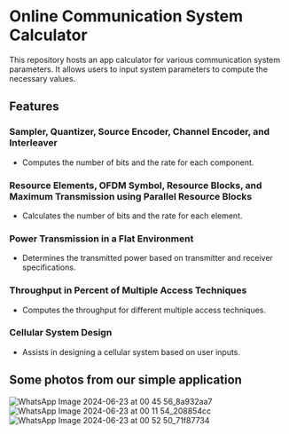# Online Communication System Calculator

This repository hosts an app calculator for various communication system parameters. It allows users to input system parameters to compute the necessary values.

## Features

### Sampler, Quantizer, Source Encoder, Channel Encoder, and Interleaver
- Computes the number of bits and the rate for each component.

### Resource Elements, OFDM Symbol, Resource Blocks, and Maximum Transmission using Parallel Resource Blocks
- Calculates the number of bits and the rate for each element.

### Power Transmission in a Flat Environment
- Determines the transmitted power based on transmitter and receiver specifications.

### Throughput in Percent of Multiple Access Techniques
- Computes the throughput for different multiple access techniques.

### Cellular System Design
- Assists in designing a cellular system based on user inputs.
## Some photos from our simple application 
![WhatsApp Image 2024-06-23 at 00 45 56_8a932aa7](https://github.com/SalwaFayyad/Online-Calculator-for-Wireless-Networking/assets/104863637/6bc97f84-1a5b-4dd6-85b8-a0e63a99347c)
![WhatsApp Image 2024-06-23 at 00 11 54_208854cc](https://github.com/SalwaFayyad/Online-Calculator-for-Wireless-Networking/assets/104863637/dea0605f-aec6-49d8-a49d-172ddc36780c)
![WhatsApp Image 2024-06-23 at 00 52 50_71f87734](https://github.com/SalwaFayyad/Online-Calculator-for-Wireless-Networking/assets/104863637/f752cc5a-a456-4bfc-8135-6f447922cc87)
